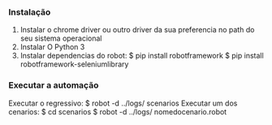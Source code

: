 ### Instalação

1. Instalar o chrome driver ou outro driver da sua preferencia no path do seu sistema operacional
2. Instalar O Python 3
3. Instalar dependencias do robot:
$ pip install robotframework
$ pip install robotframework-seleniumlibrary


### Executar a automação

Executar o regressivo: 
$ robot -d ../logs/ scenarios
Executar um dos cenarios: 
$ cd scenarios
$ robot -d ../logs/ nomedocenario.robot
